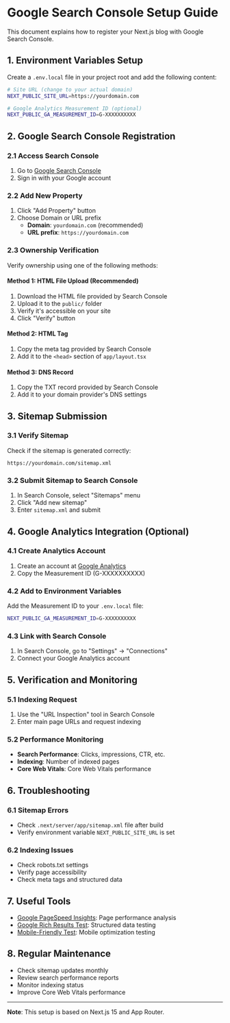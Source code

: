 # Google Search Console Setup Guide

This document explains how to register your Next.js blog with Google Search Console.

## 1. Environment Variables Setup

Create a `.env.local` file in your project root and add the following content:

```bash
# Site URL (change to your actual domain)
NEXT_PUBLIC_SITE_URL=https://yourdomain.com

# Google Analytics Measurement ID (optional)
NEXT_PUBLIC_GA_MEASUREMENT_ID=G-XXXXXXXXXX
```

## 2. Google Search Console Registration

### 2.1 Access Search Console
1. Go to [Google Search Console](https://search.google.com/search-console)
2. Sign in with your Google account

### 2.2 Add New Property
1. Click "Add Property" button
2. Choose Domain or URL prefix
   - **Domain**: `yourdomain.com` (recommended)
   - **URL prefix**: `https://yourdomain.com`

### 2.3 Ownership Verification
Verify ownership using one of the following methods:

#### Method 1: HTML File Upload (Recommended)
1. Download the HTML file provided by Search Console
2. Upload it to the `public/` folder
3. Verify it's accessible on your site
4. Click "Verify" button

#### Method 2: HTML Tag
1. Copy the meta tag provided by Search Console
2. Add it to the `<head>` section of `app/layout.tsx`

#### Method 3: DNS Record
1. Copy the TXT record provided by Search Console
2. Add it to your domain provider's DNS settings

## 3. Sitemap Submission

### 3.1 Verify Sitemap
Check if the sitemap is generated correctly:
```
https://yourdomain.com/sitemap.xml
```

### 3.2 Submit Sitemap to Search Console
1. In Search Console, select "Sitemaps" menu
2. Click "Add new sitemap"
3. Enter `sitemap.xml` and submit

## 4. Google Analytics Integration (Optional)

### 4.1 Create Analytics Account
1. Create an account at [Google Analytics](https://analytics.google.com/)
2. Copy the Measurement ID (G-XXXXXXXXXX)

### 4.2 Add to Environment Variables
Add the Measurement ID to your `.env.local` file:
```bash
NEXT_PUBLIC_GA_MEASUREMENT_ID=G-XXXXXXXXXX
```

### 4.3 Link with Search Console
1. In Search Console, go to "Settings" → "Connections"
2. Connect your Google Analytics account

## 5. Verification and Monitoring

### 5.1 Indexing Request
1. Use the "URL Inspection" tool in Search Console
2. Enter main page URLs and request indexing

### 5.2 Performance Monitoring
- **Search Performance**: Clicks, impressions, CTR, etc.
- **Indexing**: Number of indexed pages
- **Core Web Vitals**: Core Web Vitals performance

## 6. Troubleshooting

### 6.1 Sitemap Errors
- Check `.next/server/app/sitemap.xml` file after build
- Verify environment variable `NEXT_PUBLIC_SITE_URL` is set

### 6.2 Indexing Issues
- Check robots.txt settings
- Verify page accessibility
- Check meta tags and structured data

## 7. Useful Tools

- [Google PageSpeed Insights](https://pagespeed.web.dev/): Page performance analysis
- [Google Rich Results Test](https://search.google.com/test/rich-results): Structured data testing
- [Mobile-Friendly Test](https://search.google.com/test/mobile-friendly): Mobile optimization testing

## 8. Regular Maintenance

- Check sitemap updates monthly
- Review search performance reports
- Monitor indexing status
- Improve Core Web Vitals performance

---

**Note**: This setup is based on Next.js 15 and App Router.
